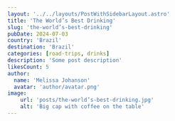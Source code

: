 ```yaml
---
layout: '../../layouts/PostWithSidebarLayout.astro'
title: 'The World’s Best Drinking'
slug: 'the-world’s-best-drinking'
pubDate: 2024-07-03
country: 'Brazil'
destination: 'Brazil'
categories: [road-trips, drinks]
description: 'Some post description'
likesCount: 5
author:
  name: 'Melissa Johanson'
  avatar: 'author/avatar.png'
image:
    url: 'posts/the-world’s-best-drinking.jpg'
    alt: 'Big cap with coffee on the table'
---
```

